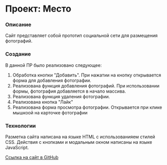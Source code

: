 # Проект: Место

### Описание

Сайт представляет собой прототип социальной сети для размещения фотографий.

### Создание

В данной ПР было реализовано следующее:
1.  Обработка кнопки "Добавить". При нажатии на кнопку открывается форма для добавления фотографии.
2.  Реализована функция добавления фотографий. При использовании формы, фотография добавляется в начало массива.
3. Реализована функция удаления фотографии.
4. Реализована кнопка "Лайк"
5. Реализована форма просмотра фотографии. Открывается при клике мышкоой на карточке фотографии

### Технологии

Разметка сайта написана на языке HTML с использованияем стилей CSS. 
Действия с кнопками и модальным окном написаны на языке JavaScript.




[Ссылка на сайт в GitHub](https://kristinadb.github.io/mesto/)

